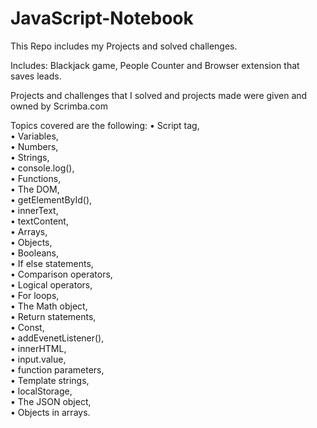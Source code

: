 # JavaScript-Notebook
This Repo includes my Projects and solved challenges.

Includes: Blackjack game, People Counter and Browser extension that saves leads.

Projects and challenges that I solved and projects made were given and owned by Scrimba.com

Topics covered are the following:
•	Script tag, <br>
•	Variables,<br>
•	Numbers,<br>
•	Strings,<br>
•	console.log(), <br>
•	Functions, <br>
•	The DOM,<br>
•	getElementById(),<br>
•	innerText,<br>
•	textContent,<br>
•	Arrays,<br>
•	Objects,<br>
•	Booleans,<br>
•	If else statements,<br>
•	Comparison operators,<br>
•	Logical operators,<br>
•	For loops,<br>
•	The Math object,<br>
•	Return statements,<br>
•	Const,<br>
•	addEvenetListener(),<br>
•	innerHTML,<br>
•	input.value,<br>
•	function parameters,<br>
•	Template strings,<br>
•	localStorage,<br>
•	The JSON object,<br>
•	Objects in arrays.<br>



